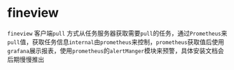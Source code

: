 # fineview
`fineview` 客户端`pull` 方式从任务服务器获取需要`pull`的任务，通过`Prometheus`来`pull`值，获取任务信息`internal`由`prometheus`来控制，`prometheus`获取值后使用`grafana`展示报表，使用`prometheus`的`alertManger`模块来预警，具体安装文档会后期慢慢推出
